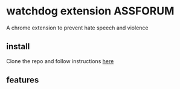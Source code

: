 # watchdog extension ASSFORUM

A chrome extension to prevent hate speech and violence 

## install

Clone the repo and follow instructions [here](https://developer.chrome.com/extensions/getstarted#unpacked)

## features

